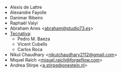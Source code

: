 - Alexis de Lattre
- Alexandre Fayolle
- Danimar Ribeiro
- Raphaël Valyi
- Abraham Anes \<<abraham@studio73.es>\>
- [Tecnativa](https://www.tecnativa.com):
  - Pedro M. Baeza
  - Vicent Cubells
  - Carlos Roca
- Nikul Chaudhary \<<nikulchaudhary2112@gmail.com>\>
- Miquel Raïch \<<miquel.raich@forgeflow.com>\>
- Andrea Stirpe \<<a.stirpe@onestein.nl>\>
